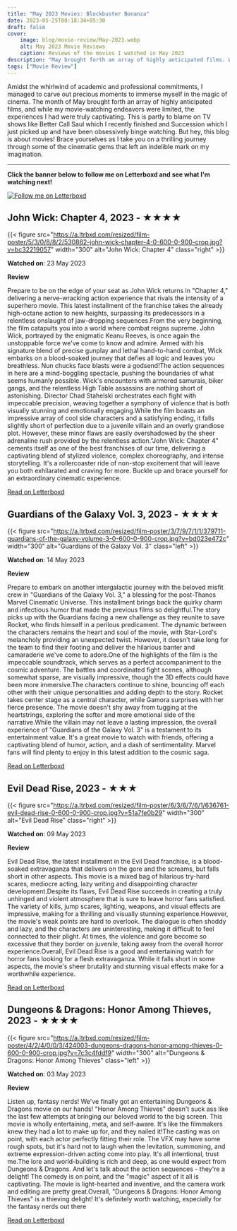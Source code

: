 ```yaml
---
title: "May 2023 Movies: Blockbuster Bonanza"
date: 2023-05-25T00:18:34+05:30
draft: false
cover: 
    image: blog/movie-review/May-2023.webp
    alt: May 2023 Movie Reviews
    caption: Reviews of the movies I watched in May 2023
description: "May brought forth an array of highly anticipated films. While my movie-watching endeavors were limited, the experiences I had were truly captivating."
tags: ["Movie Review"]
---
```


Amidst the whirlwind of academic and professional commitments, I managed to carve out precious moments to immerse myself in the magic of cinema. The month of May brought forth an array of highly anticipated films, and while my movie-watching endeavors were limited, the experiences I had were truly captivating. This is partly to blame on TV shows like Better Call Saul which I recently finished and Succession which I just picked up and have been obsessively binge watching. But hey, this blog is about movies! Brace yourselves as I take you on a thrilling journey through some of the cinematic gems that left an indelible mark on my imagination.

---
**Click the banner below to follow me on Letterboxd and see what I'm watching next!**

[![Follow me on Letterboxd](/blog/movie-review/lbx-follow.webp)](https://letterboxd.com/highnessatharva/)

## John Wick: Chapter 4, 2023 - ★★★★

{{< figure src="https://a.ltrbxd.com/resized/film-poster/5/3/0/8/8/2/530882-john-wick-chapter-4-0-600-0-900-crop.jpg?v=bc32219057" width="300" alt="John Wick: Chapter 4" class="right" >}}

**Watched on**: 23 May 2023

**Review**

Prepare to be on the edge of your seat as John Wick returns in "Chapter 4," delivering a nerve-wracking action experience that rivals the intensity of a superhero movie. This latest installment of the franchise takes the already high-octane action to new heights, surpassing its predecessors in a relentless onslaught of jaw-dropping sequences.From the very beginning, the film catapults you into a world where combat reigns supreme. John Wick, portrayed by the enigmatic Keanu Reeves, is once again the unstoppable force we've come to know and admire. Armed with his signature blend of precise gunplay and lethal hand-to-hand combat, Wick embarks on a blood-soaked journey that defies all logic and leaves you breathless. Nun chucks face blasts were a godsend!The action sequences in here are a mind-boggling spectacle, pushing the boundaries of what seems humanly possible. Wick's encounters with armored samurais, biker gangs, and the relentless High Table assassins are nothing short of astonishing. Director Chad Stahelski orchestrates each fight with impeccable precision, weaving together a symphony of violence that is both visually stunning and emotionally engaging.While the film boasts an impressive array of cool side characters and a satisfying ending, it falls slightly short of perfection due to a juvenile villain and an overly grandiose plot. However, these minor flaws are easily overshadowed by the sheer adrenaline rush provided by the relentless action."John Wick: Chapter 4" cements itself as one of the best franchises of our time, delivering a captivating blend of stylized violence, complex choreography, and intense storytelling. It's a rollercoaster ride of non-stop excitement that will leave you both exhilarated and craving for more. Buckle up and brace yourself for an extraordinary cinematic experience.

[Read on Letterboxd](https://letterboxd.com/highnessatharva/film/john-wick-chapter-4/)

## Guardians of the Galaxy Vol. 3, 2023 - ★★★★

{{< figure src="https://a.ltrbxd.com/resized/film-poster/3/7/9/7/1/1/379711-guardians-of-the-galaxy-volume-3-0-600-0-900-crop.jpg?v=bd023e472c" width="300" alt="Guardians of the Galaxy Vol. 3" class="left" >}}

**Watched on**: 14 May 2023

**Review**

Prepare to embark on another intergalactic journey with the beloved misfit crew in "Guardians of the Galaxy Vol. 3," a blessing for the post-Thanos Marvel Cinematic Universe. This installment brings back the quirky charm and infectious humor that made the previous films so delightful.The story picks up with the Guardians facing a new challenge as they reunite to save Rocket, who finds himself in a perilous predicament. The dynamic between the characters remains the heart and soul of the movie, with Star-Lord's melancholy providing an unexpected twist. However, it doesn't take long for the team to find their footing and deliver the hilarious banter and camaraderie we've come to adore.One of the highlights of the film is the impeccable soundtrack, which serves as a perfect accompaniment to the cosmic adventure. The battles and coordinated fight scenes, although somewhat sparse, are visually impressive, though the 3D effects could have been more immersive.The characters continue to shine, bouncing off each other with their unique personalities and adding depth to the story. Rocket takes center stage as a central character, while Gamora surprises with her fierce presence. The movie doesn't shy away from tugging at the heartstrings, exploring the softer and more emotional side of the narrative.While the villain may not leave a lasting impression, the overall experience of "Guardians of the Galaxy Vol. 3" is a testament to its entertainment value. It's a great movie to watch with friends, offering a captivating blend of humor, action, and a dash of sentimentality. Marvel fans will find plenty to enjoy in this latest addition to the cosmic saga.

[Read on Letterboxd](https://letterboxd.com/highnessatharva/film/guardians-of-the-galaxy-vol-3/)

## Evil Dead Rise, 2023 - ★★★

{{< figure src="https://a.ltrbxd.com/resized/film-poster/6/3/6/7/6/1/636761-evil-dead-rise-0-600-0-900-crop.jpg?v=51a7fe0b29" width="300" alt="Evil Dead Rise" class="right" >}}

**Watched on**: 09 May 2023

**Review**

Evil Dead Rise, the latest installment in the Evil Dead franchise, is a blood-soaked extravaganza that delivers on the gore and the screams, but falls short in other aspects. This movie is a mixed bag of hilarious try-hard scares, mediocre acting, lazy writing and disappointing character development.Despite its flaws, Evil Dead Rise succeeds in creating a truly unhinged and violent atmosphere that is sure to leave horror fans satisfied. The variety of kills, jump scares, lighting, weapons, and visual effects are impressive, making for a thrilling and visually stunning experience.However, the movie's weak points are hard to overlook. The dialogue is often shoddy and lazy, and the characters are uninteresting, making it difficult to feel connected to their plight. At times, the violence and gore become so excessive that they border on juvenile, taking away from the overall horror experience.Overall, Evil Dead Rise is a good and entertaining watch for horror fans looking for a flesh extravaganza. While it falls short in some aspects, the movie's sheer brutality and stunning visual effects make for a worthwhile experience.

[Read on Letterboxd](https://letterboxd.com/highnessatharva/film/evil-dead-rise/)

## Dungeons & Dragons: Honor Among Thieves, 2023 - ★★★★

{{< figure src="https://a.ltrbxd.com/resized/film-poster/4/2/4/0/0/3/424003-dungeons-dragons-honor-among-thieves-0-600-0-900-crop.jpg?v=7c3c4fddf9" width="300" alt="Dungeons & Dragons: Honor Among Thieves" class="left" >}}

**Watched on**: 03 May 2023

**Review**

Listen up, fantasy nerds! We've finally got an entertaining Dungeons & Dragons movie on our hands! "Honor Among Thieves" doesn't suck ass like the last few attempts at bringing our beloved world to the big screen. This movie is wholly entertaining, meta, and self-aware. It's like the filmmakers knew they had a lot to make up for, and they nailed it!The casting was on point, with each actor perfectly fitting their role. The VFX may have some rough spots, but it's hard not to laugh when the levitation, summoning, and extreme expression-driven acting come into play. It's all intentional, trust me.The lore and world-building is rich and deep, as one would expect from Dungeons & Dragons. And let's talk about the action sequences - they're a delight! The comedy is on point, and the "magic" aspect of it all is captivating. The movie is light-hearted and inventive, and the camera work and editing are pretty great.Overall, "Dungeons & Dragons: Honor Among Thieves" is a thieving delight! It's definitely worth watching, especially for the fantasy nerds out there

[Read on Letterboxd](https://letterboxd.com/highnessatharva/film/dungeons-dragons-honor-among-thieves/)
